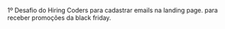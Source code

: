 1º Desafio do Hiring Coders para cadastrar emails na landing page.
para receber promoções da black friday.